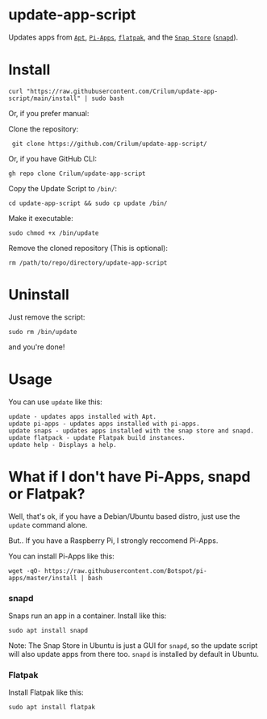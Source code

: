 # update-app-script
Updates apps from [`Apt`](https://en.wikipedia.org/wiki/APT_(software)), [`Pi-Apps`](https://github.com/Botspot/pi-apps), [`flatpak`](https://www.flatpak.org/), and the [`Snap Store`](https://snapcraft.io/) ([`snapd`](https://snapcraft.io)).




# Install
```
curl "https://raw.githubusercontent.com/Crilum/update-app-script/main/install" | sudo bash
```

Or, if you prefer manual:

Clone the repository:
```
 git clone https://github.com/Crilum/update-app-script/
```

Or, if you have GitHub CLI:
```
gh repo clone Crilum/update-app-script
```

Copy the Update Script to `/bin/`:
```
cd update-app-script && sudo cp update /bin/
```

Make it executable:
```
sudo chmod +x /bin/update
```

Remove the cloned repository (This is optional):
```
rm /path/to/repo/directory/update-app-script
```


# Uninstall
Just remove the script:

`sudo rm /bin/update`

and you're done!


# Usage
You can use `update` like this:
```
update - updates apps installed with Apt.
update pi-apps - updates apps installed with pi-apps.
update snaps - updates apps installed with the snap store and snapd.
update flatpack - update Flatpak build instances.
update help - Displays a help.
```

# What if I don't have Pi-Apps, snapd or Flatpak?
Well, that's ok, if you have a Debian/Ubuntu based distro, just use the `update` command alone.

But.. If you have a Raspberry Pi, I strongly reccomend Pi-Apps.

You can install Pi-Apps like this:
```
wget -qO- https://raw.githubusercontent.com/Botspot/pi-apps/master/install | bash
```
### snapd
Snaps run an app in a container.
Install like this:
```
sudo apt install snapd
```

Note: The Snap Store in Ubuntu is just a GUI for `snapd`, so the update script will also update apps from there too. `snapd` is installed by default in Ubuntu.

### Flatpak
Install Flatpak like this:
```
sudo apt install flatpak
```

